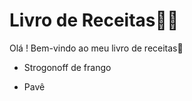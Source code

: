 # Livro de Receitas:woman_cook:

Olá ! Bem-vindo ao meu livro de receitas:wave:

- Strogonoff de frango

- Pavê

  